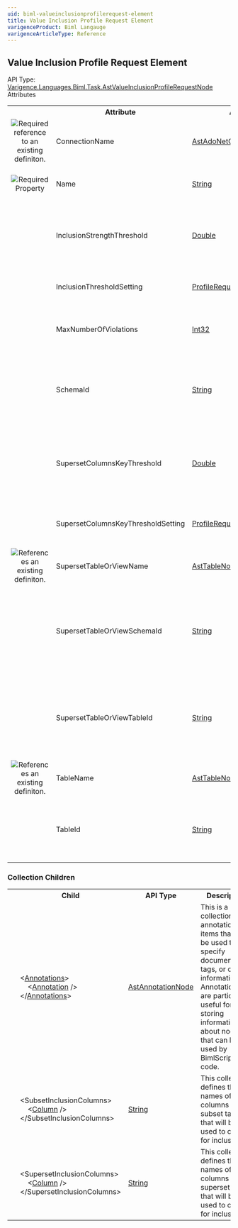 ```yaml
---
uid: biml-valueinclusionprofilerequest-element
title: Value Inclusion Profile Request Element
varigenceProduct: Biml Langauge
varigenceArticleType: Reference
---
```

## Value Inclusion Profile Request Element<div class="AssemblyInfoGroup"><div class="CrossReferenceGroup"><div class="CrossReferenceHeader">API Type:</div><div class="CrossReferenceValue"><a href="../api-reference/Varigence.Languages.Biml.Task.AstValueInclusionProfileRequestNode.html">Varigence.Languages.Biml.Task.AstValueInclusionProfileRequestNode</a></div></div></div><div class="AttributeGroup"><div class="AttributeGroupHeader">Attributes</div><table id="AttributeList" class="AttributeList"><tbody><tr><th class="AttributeIconColumnHeader">&nbsp;</th><th class="AttributeNameColumnHeader">Attribute</th><th class="AttributeTypeColumnHeader">API Type</th><th class="AttributeDefaultColumnHeader">Default</th><th class="AttributeSummaryColumnHeader">Description</th></tr><tr class="ad0"><td align="center" class="AttributeIcon"><img title="Required reference to an existing definiton." src="attributeRequiredReference.png"></td><td class="AttributeName">ConnectionName</td><td class="AttributeType"><a href="../api-reference/Varigence.Languages.Biml.Connection.AstAdoNetConnectionNode.html">AstAdoNetConnectionNode</a></td><td class="AttributeDefault">&nbsp;</td><td class="AttributeSummary"><div class ="SummaryItem">This value specifies the connection that will be used to access the target table.</div></td></tr><tr class="ad1"><td align="center" class="AttributeIcon"><img title="Required Property" src="attributeRequired.png"></td><td class="AttributeName">Name</td><td class="AttributeType"><a href="https://msdn.microsoft.com/en-us/library/System.String.aspx">String</a></td><td class="AttributeDefault">&nbsp;</td><td class="AttributeSummary"><div class ="SummaryItem">Specifies the name of the object.  This name can be used to reference this object from anywhere else in the program.</div></td></tr><tr class="ad0"><td align="center" class="AttributeIcon"><img title="" src="attribute.png"></td><td class="AttributeName">InclusionStrengthThreshold</td><td class="AttributeType"><a href="https://msdn.microsoft.com/en-us/library/System.Double.aspx">Double</a></td><td class="AttributeDefault">0.95</td><td class="AttributeSummary"><div class ="SummaryItem">This value specifies the threshold for column inclusion strength that must be satisfied before column inclusion strength is reported.  This value must be specified in conjunction with a InclusionThresholdSetting of 'Specified'.  The default is 0.95.</div></td></tr><tr class="ad1"><td align="center" class="AttributeIcon"><img title="" src="attribute.png"></td><td class="AttributeName">InclusionThresholdSetting</td><td class="AttributeType"><a href="../api-reference/Varigence.Languages.Biml.Task.ProfileRequestThresholdSetting.html">ProfileRequestThresholdSetting</a></td><td class="AttributeDefault">Specified</td><td class="AttributeSummary"><div class ="SummaryItem">This value specifies the conditions under which the subset columns will be reported as included. The default is 'Specified'.</div></td></tr><tr class="ad0"><td align="center" class="AttributeIcon"><img title="" src="attribute.png"></td><td class="AttributeName">MaxNumberOfViolations</td><td class="AttributeType"><a href="https://msdn.microsoft.com/en-us/library/System.Int32.aspx">Int32</a></td><td class="AttributeDefault">100</td><td class="AttributeSummary"><div class ="SummaryItem">This value specifies the maximum number of value inclusion violations to report.  If ThresholdSetting is 'Exact', then this property is ignored (as it is implied to be 0).  The default is 100.</div></td></tr><tr class="ad1"><td align="center" class="AttributeIcon"><img title="" src="attribute.png"></td><td class="AttributeName">SchemaId</td><td class="AttributeType"><a href="https://msdn.microsoft.com/en-us/library/System.String.aspx">String</a></td><td class="AttributeDefault">&nbsp;</td><td class="AttributeSummary"><div class ="SummaryItem">This value specifies the name of the schema that contains the table that will examined by the data profile task.  This property is used in conjunction with TableId when the table cannot be referenced by the Table property, because it has not been modeled in the Biml project.</div></td></tr><tr class="ad0"><td align="center" class="AttributeIcon"><img title="" src="attribute.png"></td><td class="AttributeName">SupersetColumnsKeyThreshold</td><td class="AttributeType"><a href="https://msdn.microsoft.com/en-us/library/System.Double.aspx">Double</a></td><td class="AttributeDefault">0.95</td><td class="AttributeSummary"><div class ="SummaryItem">This value specifies the threshold for column key inclusion strength that must be satisfied before column key inclusion strength is reported.  This value must be specified in conjunction with a SupersetColumnsKeyThresholdSetting of 'Specified'.  The default is 0.95.</div></td></tr><tr class="ad1"><td align="center" class="AttributeIcon"><img title="" src="attribute.png"></td><td class="AttributeName">SupersetColumnsKeyThresholdSetting</td><td class="AttributeType"><a href="../api-reference/Varigence.Languages.Biml.Task.ProfileRequestThresholdSetting.html">ProfileRequestThresholdSetting</a></td><td class="AttributeDefault">Specified</td><td class="AttributeSummary"><div class ="SummaryItem">This value specifies the conditions under which the subset columns will be reported as included in the key of the superset table. The default is 'Specified'.</div></td></tr><tr class="ad0"><td align="center" class="AttributeIcon"><img title="References an existing definiton." src="attributeReference.png"></td><td class="AttributeName">SupersetTableOrViewName</td><td class="AttributeType"><a href="../api-reference/Varigence.Languages.Biml.Table.AstTableNode.html">AstTableNode</a></td><td class="AttributeDefault">&nbsp;</td><td class="AttributeSummary"><div class ="SummaryItem">This value specifies a direct connection to the table that will used as the superset table.</div></td></tr><tr class="ad1"><td align="center" class="AttributeIcon"><img title="" src="attribute.png"></td><td class="AttributeName">SupersetTableOrViewSchemaId</td><td class="AttributeType"><a href="https://msdn.microsoft.com/en-us/library/System.String.aspx">String</a></td><td class="AttributeDefault">&nbsp;</td><td class="AttributeSummary"><div class ="SummaryItem">This value specifies the name of the schema that contains the superset table.  This property is used in conjunction with SupersetTableOrViewTableId when the superset table cannot be referenced by the SupersetTableOrView property, because it has not been modeled in the Biml project.</div></td></tr><tr class="ad0"><td align="center" class="AttributeIcon"><img title="" src="attribute.png"></td><td class="AttributeName">SupersetTableOrViewTableId</td><td class="AttributeType"><a href="https://msdn.microsoft.com/en-us/library/System.String.aspx">String</a></td><td class="AttributeDefault">&nbsp;</td><td class="AttributeSummary"><div class ="SummaryItem">This value specifies the name of the superset table.  This property is used in conjunction with SupersetTableOrViewSchemaId when the superset table cannot be referenced by the SupersetTableOrView property, because it has not been modeled in the Biml project.</div></td></tr><tr class="ad1"><td align="center" class="AttributeIcon"><img title="References an existing definiton." src="attributeReference.png"></td><td class="AttributeName">TableName</td><td class="AttributeType"><a href="../api-reference/Varigence.Languages.Biml.Table.AstTableNode.html">AstTableNode</a></td><td class="AttributeDefault">&nbsp;</td><td class="AttributeSummary"><div class ="SummaryItem">This value specifies a direct connection to the table that will examined by the data profile task.</div></td></tr><tr class="ad0"><td align="center" class="AttributeIcon"><img title="" src="attribute.png"></td><td class="AttributeName">TableId</td><td class="AttributeType"><a href="https://msdn.microsoft.com/en-us/library/System.String.aspx">String</a></td><td class="AttributeDefault">&nbsp;</td><td class="AttributeSummary"><div class ="SummaryItem">This value specifies the name of the table that will examined by the data profile task.  This property is used in conjunction with SchemaId when the table cannot be referenced by the Table property, because it has not been modeled in the Biml project.</div></td></tr></tbody></table></div><div class="ChildGroup">### Collection Children<table id="ChildList" class="ChildList"><tbody><tr><th class="ChildIconColumnHeader">&nbsp;</th><th class="ChildNameColumnHeader">Child</th><th class="ChildTypeColumnHeader">API Type</th><th class="ChildSummaryColumnHeader">Description</th></tr><tr class="cd0"><td align="center" class="ChildIcon"><img title="" src="collectionChild.png"><div class="RequiredIcon" title="Required Child"></div><td class="ChildName"><span class="punc">&lt;</span><a href=Varigence.Languages.Biml.AstNode_Annotations.html">Annotations</a><span class="punc">&gt;</span><br />&nbsp;&nbsp;&nbsp;&nbsp;<span class="punc">&lt;</span><a href=Varigence.Languages.Biml.AstAnnotationNode.html">Annotation</a> <span class="punc">/&gt;</span><br /><span class="punc">&lt;/</span><a href=Varigence.Languages.Biml.AstNode_Annotations.html">Annotations</a><span class="punc">&gt;</span></td><td class="ChildType"><a href="../api-reference/Varigence.Languages.Biml.AstAnnotationNode.html">AstAnnotationNode</a></td><td class="ChildSummary"><div class ="SummaryItem">This is a collection of annotation items that can be used to specify documentation, tags, or other information.  Annotations are particularly useful for storing information about nodes that can be used by BimlScript code.</div></td></tr><tr class="cd1"><td align="center" class="ChildIcon"><img title="" src="collectionChild.png"><div class="RequiredIcon" title="Required Child"></div><td class="ChildName"><span class="punc">&lt;</span>SubsetInclusionColumns<span class="punc">&gt;</span><br />&nbsp;&nbsp;&nbsp;&nbsp;<span class="punc">&lt;</span><a href=https://msdn.microsoft.com/en-us/library/System.String.aspx">Column</a> <span class="punc">/&gt;</span><br /><span class="punc">&lt;/</span>SubsetInclusionColumns<span class="punc">&gt;</span></td><td class="ChildType"><a href="https://msdn.microsoft.com/en-us/library/System.String.aspx">String</a></td><td class="ChildSummary"><div class ="SummaryItem">This collection defines the names of the columns in the subset table that will be used to check for inclusion.</div></td></tr><tr class="cd0"><td align="center" class="ChildIcon"><img title="" src="collectionChild.png"><div class="RequiredIcon" title="Required Child"></div><td class="ChildName"><span class="punc">&lt;</span>SupersetInclusionColumns<span class="punc">&gt;</span><br />&nbsp;&nbsp;&nbsp;&nbsp;<span class="punc">&lt;</span><a href=https://msdn.microsoft.com/en-us/library/System.String.aspx">Column</a> <span class="punc">/&gt;</span><br /><span class="punc">&lt;/</span>SupersetInclusionColumns<span class="punc">&gt;</span></td><td class="ChildType"><a href="https://msdn.microsoft.com/en-us/library/System.String.aspx">String</a></td><td class="ChildSummary"><div class ="SummaryItem">This collection defines the names of the columns in the superset table that will be used to check for inclusion.</div></td></tr></tbody></table></div>